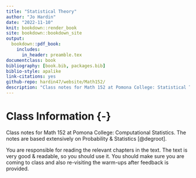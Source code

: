 ```yaml
--- 
title: "Statistical Theory"
author: "Jo Hardin"
date: "2022-11-10"
knit: bookdown::render_book
site: bookdown::bookdown_site
output:
  bookdown::pdf_book:
    includes:
      in_header: preamble.tex
documentclass: book
bibliography: [book.bib, packages.bib]
biblio-style: apalike
link-citations: yes
github-repo: hardin47/website/Math152/
description: "Class notes for Math 152 at Pomona College: Statistical Theory.  The notes are based extensively on Probability & Statistics by DeGroot and Schervish."
---
```



# Class Information {-}

Class notes for Math 152 at Pomona College: Computational Statistics.  The notes are based extensively on Probability & Statistics [@degroot].


You are responsible for reading the relevant chapters in the text.  The text is very good & readable, so you should use it.   You should make sure you are coming to class and also re-visiting the warm-ups after feedback is provided.














